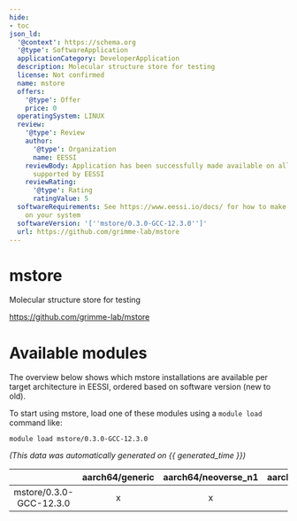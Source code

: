 ```yaml
---
hide:
- toc
json_ld:
  '@context': https://schema.org
  '@type': SoftwareApplication
  applicationCategory: DeveloperApplication
  description: Molecular structure store for testing
  license: Not confirmed
  name: mstore
  offers:
    '@type': Offer
    price: 0
  operatingSystem: LINUX
  review:
    '@type': Review
    author:
      '@type': Organization
      name: EESSI
    reviewBody: Application has been successfully made available on all architectures
      supported by EESSI
    reviewRating:
      '@type': Rating
      ratingValue: 5
  softwareRequirements: See https://www.eessi.io/docs/ for how to make EESSI available
    on your system
  softwareVersion: '[''mstore/0.3.0-GCC-12.3.0'']'
  url: https://github.com/grimme-lab/mstore
---
```


mstore
======


Molecular structure store for testing

https://github.com/grimme-lab/mstore
# Available modules


The overview below shows which mstore installations are available per target architecture in EESSI, ordered based on software version (new to old).

To start using mstore, load one of these modules using a `module load` command like:

```shell
module load mstore/0.3.0-GCC-12.3.0
```

*(This data was automatically generated on {{ generated_time }})*  

| |aarch64/generic|aarch64/neoverse_n1|aarch64/neoverse_v1|aarch64/nvidia|x86_64/generic|x86_64/amd/zen2|x86_64/amd/zen3|x86_64/amd/zen4|x86_64/intel/haswell|x86_64/intel/sapphirerapids|x86_64/intel/skylake_avx512|
| :---: | :---: | :---: | :---: | :---: | :---: | :---: | :---: | :---: | :---: | :---: | :---: |
|mstore/0.3.0-GCC-12.3.0|x|x|x|-|x|x|x|x|x|x|x|
